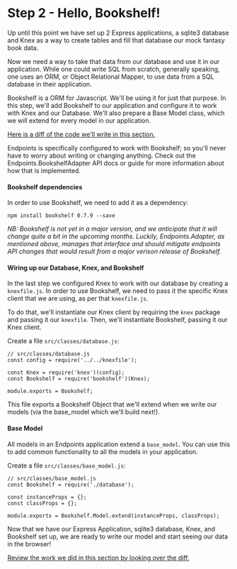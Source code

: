 # Step 2 - Hello, Bookshelf!

Up until this point we have set up 2 Express applications, 
a sqlite3 database and Knex as a way to create tables and 
fill that database our mock fantasy book data.

Now we need a way to take that data from our database and use
it in our application. While one could write SQL from scratch,
generally speaking, one uses an ORM, or Object Relational 
Mapper, to use data from a SQL database in their application.

Bookshelf is a ORM for Javascript. We'll be using it for just that
purpose. In this step, we'll add Bookshelf to our application
and configure it to work with Knex and our Database. We'll also
prepare a Base Model class, which we will extend for every model
in our application.

[Here is a diff of the code we'll write in this section.](https://github.com/endpoints/tutorial/commit/548d33af1b876e771b1b9628ed6cb74ccb515f6c)

Endpoints is specifically configured to work with Bookshelf; so
you'll never have to worry about writing or changing anything. 
Check out the Endpoints.BookshelfAdapter API docs or guide
for more information about how that is implemented.

#### Bookshelf dependencies

In order to use Bookshelf, we need to add it as a dependency:

`npm install bookshelf 0.7.9 --save`

*NB: Bookshelf is not yet in a major version, and we anticipate
that it will change quite a bit in the upcoming months. Luckily,
Endpoints.Adapter, as mentioned above, manages that interface and
should mitigate endpoints API changes that would result from a
major verison release of Bookshelf.*

#### Wiring up our Database, Knex, and Bookshelf

In the last step we configured Knex to work with our database by
creating a `knexfile.js`. In order to use Bookshelf, we need to
pass it the specific Knex client that we are using, as per that
`knexfile.js`. 

To do that, we'll instantiate our Knex client by requiring the 
`knex` package and passing it our `knexfile`. Then, we'll 
instantiate Bookshelf, passing it our Knex client. 

Create a file `src/classes/database.js`:

    
    // src/classes/database.js
    const config = require('../../knexfile');

    const Knex = require('knex')(config);
    const Bookshelf = require('bookshelf')(Knex);

    module.exports = Bookshelf;


This file exports a Bookshelf Object that we'll extend when we
write our models (via the base_model which we'll build next!). 

#### Base Model

All models in an Endpoints application extend a `base_model`.
You can use this to add common functionality to all the models
in your application.

Create a file `src/classes/base_model.js`:

    // src/classes/base_model.js
    const Bookshelf = require('./database');

    const instanceProps = {};
    const classProps = {};

    module.exports = Bookshelf.Model.extend(instanceProps, classProps);

Now that we have our Express Application, sqlite3 database, Knex, 
and Bookshelf set up, we are ready to write our model and start seeing
our data in the browser!

[Review the work we did in this section by looking over the diff.](https://github.com/endpoints/tutorial/commit/548d33af1b876e771b1b9628ed6cb74ccb515f6c)
